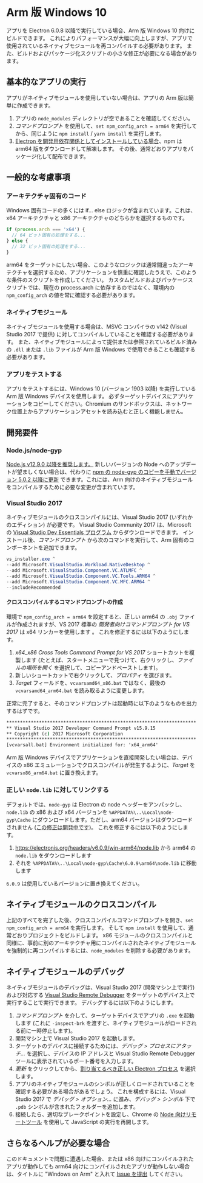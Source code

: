 # Arm 版 Windows 10

アプリを Electron 6.0.8 以降で実行している場合、Arm 版 Windows 10 向けにビルドできます。 これによりパフォーマンスが大幅に向上しますが、アプリで使用されているネイティブモジュールを再コンパイルする必要があります。 また、ビルドおよびパッケージ化スクリプトの小さな修正が必要になる場合があります。

## 基本的なアプリの実行
アプリがネイティブモジュールを使用していない場合は、アプリの Arm 版は簡単に作成できます。

1. アプリの `node_modules` ディレクトリが空であることを確認してください。
2. _コマンドプロンプト_ を使用して、`set npm_config_arch = arm64` を実行してから、同じように `npm install` / `yarn install` を実行します。
3. [Electron を開発用依存関係としてインストールしている場合](first-app.md)、npm は arm64 版をダウンロードして解凍します。 その後、通常どおりアプリをパッケージ化して配布できます。

## 一般的な考慮事項

### アーキテクチャ固有のコード

Windows 固有コードの多くには if... else ロジックが含まれています。これは、x64 アーキテクチャと x86 アーキテクチャのどちらかを選択するものです。

```js
if (process.arch === 'x64') {
  // 64 ビット固有の処理をする...
} else {
  // 32 ビット固有の処理をする...
}
```

arm64 をターゲットにしたい場合、このようなロジックは通常間違ったアーキテクチャを選択するため、アプリケーションを慎重に確認したうえで、このような条件のスクリプトを作成してください。 カスタムビルドおよびパッケージスクリプトでは、現在の process.arch に依存するのではなく、環境内の `npm_config_arch` の値を常に確認する必要があります。

### ネイティブモジュール
ネイティブモジュールを使用する場合は、MSVC コンパイラの v142 (Visual Studio 2017 で提供) に対してコンパイルしていることを確認する必要があります。 また、ネイティブモジュールによって提供または参照されているビルド済みの `.dll` または `.lib` ファイルが Arm 版 Windows で使用できることも確認する必要があります。

### アプリをテストする
アプリをテストするには、Windows 10 (バージョン 1903 以降) を実行している Arm 版 Windows デバイスを使用します。 必ずターゲットデバイスにアプリケーションをコピーしてください。Chromium のサンドボックスは、ネットワーク位置上からアプリケーションアセットを読み込むと正しく機能しません。

## 開発要件
### Node.js/node-gyp

[Node.js v12.9.0 以降を推奨します。](https://nodejs.org/en/) 新しいバージョンの Node へのアップデートが望ましくない場合は、代わりに [npm の node-gyp のコピーを手動でバージョン 5.0.2 以降に更新](https://github.com/nodejs/node-gyp/wiki/Updating-npm's-bundled-node-gyp) できます。これには、Arm 向けのネイティブモジュールをコンパイルするために必要な変更が含まれています。

### Visual Studio 2017
ネイティブモジュールのクロスコンパイルには、Visual Studio 2017 (いずれかのエディション) が必要です。 Visual Studio Community 2017 は、Microsoft の [Visual Studio Dev Essentials プログラム](https://visualstudio.microsoft.com/dev-essentials/) からダウンロードできます。 インストール後、_コマンドプロンプト_ から次のコマンドを実行して、Arm 固有のコンポーネントを追加できます。

```powershell
vs_installer.exe ^
--add Microsoft.VisualStudio.Workload.NativeDesktop ^
--add Microsoft.VisualStudio.Component.VC.ATLMFC ^
--add Microsoft.VisualStudio.Component.VC.Tools.ARM64 ^
--add Microsoft.VisualStudio.Component.VC.MFC.ARM64 ^
--includeRecommended
```

#### クロスコンパイルするコマンドプロンプトの作成
環境で `npm_config_arch = arm64` を設定すると、正しい arm64 の `.obj` ファイルが作成されますが、VS 2017 標準の _開発者向けコマンドプロンプト for VS 2017_ は x64 リンカーを使用します 。 これを修正するには以下のようにします。

1. _x64_x86 Cross Tools Command Prompt for VS 2017_ ショートカットを複製します (たとえば、スタートメニューで見つけて、右クリックし、_ファイルの場所を開く_ を選択して、コピーアンドペーストします)。
2. 新しいショートカットで右クリックして、_プロパティ_ を選びます。
3. _Target_ フィールドを、`vcvarsamd64_x86.bat` ではなく、最後の`vcvarsamd64_arm64.bat` を読み取るように変更します。

正常に完了すると、そのコマンドプロンプトは起動時に以下のようなものを出力するはずです。

```bat
**********************************************************************
** Visual Studio 2017 Developer Command Prompt v15.9.15
** Copyright (c) 2017 Microsoft Corporation
**********************************************************************
[vcvarsall.bat] Environment initialized for: 'x64_arm64'
```

Arm 版 Windows デバイスでアプリケーションを直接開発したい場合は、デバイスの x86 エミュレーションでクロスコンパイルが発生するように、_Target_ を `vcvarsx86_arm64.bat` に置き換えます。

### 正しい `node.lib` に対してリンクする

デフォルトでは、`node-gyp` は Electron の node ヘッダーをアンパックし、`node.lib` の x86 および x64 バージョンを `%APPDATA%\..\Local\node-gyp\Cache` にダウンロードします。ただし、arm64 バージョンはダウンロードされません ([この修正は開発中です](https://github.com/nodejs/node-gyp/pull/1875))。 これを修正するには以下のようにします。

1. https://electronjs.org/headers/v6.0.9/win-arm64/node.lib から arm64 の `node.lib` をダウンロードします
2. それを `%APPDATA%\..\Local\node-gyp\Cache\6.0.9\arm64\node.lib` に移動します

`6.0.9` は使用しているバージョンに置き換えてください。


## ネイティブモジュールのクロスコンパイル
上記のすべてを完了した後、クロスコンパイルコマンドプロンプトを開き、`set npm_config_arch = arm64` を実行します。 そして `npm install` を使用して、通常どおりプロジェクトをビルドします。 x86 モジュールのクロスコンパイルと同様に、事前に別のアーキテクチャ用にコンパイルされたネイティブモジュールを強制的に再コンパイルするには、`node_modules` を削除する必要があります。

## ネイティブモジュールのデバッグ

ネイティブモジュールのデバッグは、Visual Studio 2017 (開発マシン上で実行) および対応する [Visual Studio Remote Debugger](https://docs.microsoft.com/en-us/visualstudio/debugger/remote-debugging-cpp?view=vs-2019) をターゲットのデバイス上で実行することで実行できます。 デバッグするには以下のようにします。

1. _コマンドプロンプト_ を介して、ターゲットデバイスでアプリの `.exe` を起動します (これに `-inspect-brk` を渡すと、ネイティブモジュールがロードされる前に一時停止します)。
2. 開発マシン上で Visual Studio 2017 を起動します。
3. ターゲットのデバイスに接続するためには、_デバッグ > プロセスにアタッチ..._ を選択し、デバイスの IP アドレスと Visual Studio Remote Debugger ツールに表示されているポート番号を入力します。
4. _更新_ をクリックしてから、[割り当てるべき正しい Electron プロセス](../development/debug-instructions-windows.md) を選択します。
5. アプリのネイティブモジュールのシンボルが正しくロードされていることを確認する必要がある場合があるでしょう。 これを構成するには、Visual Studio 2017 で _デバッグ > オプション..._ に進み、_デバッグ > シンボル_ 下で `.pdb` シンボルが含まれたフォルダーを追加します。
5. 接続したら、適切なブレークポイントを設定し、Chrome の [Node 向けリモートツール](debugging-main-process.md) を使用して JavaScript の実行を再開します。

## さらなるヘルプが必要な場合
このドキュメントで問題に遭遇した場合、または x86 向けにコンパイルされたアプリが動作しても arm64 向けにコンパイルされたアプリが動作しない場合は、タイトルに "Windows on Arm" と入れて [Issue を提出](../development/issues.md) してください。
